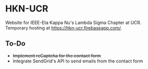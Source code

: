 # HKN-UCR

Website for IEEE-Eta Kappa Nu's Lambda Sigma Chapter at UCR. Temporary hosting at https://hkn-ucr.firebaseapp.com/.

## To-Do
* ~~Implement reCaptcha for the contact form~~
* Integrate SendGrid's API to send emails from the contact form